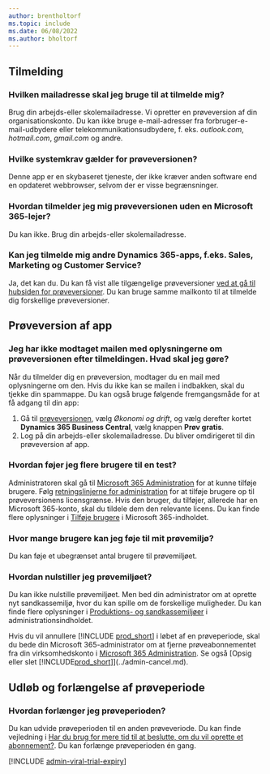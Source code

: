 ```yaml
---
author: brentholtorf
ms.topic: include
ms.date: 06/08/2022
ms.author: bholtorf
---
```

## Tilmelding

### Hvilken mailadresse skal jeg bruge til at tilmelde mig?

Brug din arbejds-eller skolemailadresse. Vi opretter en prøveversion af din organisationskonto. Du kan ikke bruge e-mail-adresser fra forbruger-e-mail-udbydere eller telekommunikationsudbydere, f. eks. *outlook.com*, *hotmail.com*, *gmail.com* og andre.  

### Hvilke systemkrav gælder for prøveversionen?

Denne app er en skybaseret tjeneste, der ikke kræver anden software end en opdateret webbrowser, selvom der er visse begrænsninger.  

### Hvordan tilmelder jeg mig prøveversionen uden en Microsoft 365-lejer?

Du kan ikke. Brug din arbejds-eller skolemailadresse.

### Kan jeg tilmelde mig andre Dynamics 365-apps, f.eks. Sales, Marketing og Customer Service?

Ja, det kan du. Du kan få vist alle tilgængelige prøveversioner [ved at gå til hubsiden for prøveversioner](https://dynamics.microsoft.com/dynamics-365-free-trial). Du kan bruge samme mailkonto til at tilmelde dig forskellige prøveversioner.<!-- However, it is not possible to have multiple apps on the same trial site. Each trial will be on a different org and URL. The trial data won’t be shared across apps.-->

## Prøveversion af app

### Jeg har ikke modtaget mailen med oplysningerne om prøveversionen efter tilmeldingen. Hvad skal jeg gøre?

Når du tilmelder dig en prøveversion, modtager du en mail med oplysningerne om den. Hvis du ikke kan se mailen i indbakken, skal du tjekke din spammappe. Du kan også bruge følgende fremgangsmåde for at få adgang til din app:

1. Gå til [prøveversionen](https://go.microsoft.com/fwlink/?linkid=847861), vælg *Økonomi og drift*, og vælg derefter kortet **Dynamics 365 Business Central**, vælg knappen **Prøv gratis**.  
2. Log på din arbejds-eller skolemailadresse. Du bliver omdirigeret til din prøveversion af app.  

### Hvordan føjer jeg flere brugere til en test?

Administratoren skal gå til [Microsoft 365 Administration](https://admin.microsoft.com) for at kunne tilføje brugere. Følg [retningslinjerne for administration](/microsoft-365/admin/add-users/add-users) for at tilføje brugere op til prøveversionens licensgrænse. Hvis den bruger, du tilføjer, allerede har en Microsoft 365-konto, skal du tildele dem den relevante licens. Du kan finde flere oplysninger i [Tilføje brugere](/microsoft-365/admin/manage/assign-licenses-to-users) i Microsoft 365-indholdet.

### Hvor mange brugere kan jeg føje til mit prøvemiljø?

Du kan føje et ubegrænset antal brugere til prøvemiljøet.

### Hvordan nulstiller jeg prøvemiljøet?

Du kan ikke nulstille prøvemiljøet. Men bed din administrator om at oprette nyt sandkassemiljø, hvor du kan spille om de forskellige muligheder. Du kan finde flere oplysninger i [Produktions- og sandkassemiljøer](/dynamics365/business-central/dev-itpro/administration/environment-types) i administrationsindholdet.  

Hvis du vil annullere [!INCLUDE [prod_short](prod_short.md)] i løbet af en prøveperiode, skal du bede din Microsoft 365-administrator om at fjerne prøveabonnementet fra din virksomhedskonto i [Microsoft 365 Administration](https://admin.microsoft.com/). Se også [Opsig eller slet [!INCLUDE[prod_short](prod_short.md)]](../admin-cancel.md).  

## Udløb og forlængelse af prøveperiode

### Hvordan forlænger jeg prøveperioden?

Du kan udvide prøveperioden til en anden prøveveriode. Du kan finde vejledning i [Har du brug for mere tid til at beslutte, om du vil oprette et abonnement?](../admin-extend-trial.md). Du kan forlænge prøveperioden én gang.

[!INCLUDE [admin-viral-trial-expiry](admin-viral-trial-expiry.md)]
